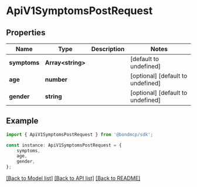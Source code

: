 # ApiV1SymptomsPostRequest


## Properties

Name | Type | Description | Notes
------------ | ------------- | ------------- | -------------
**symptoms** | **Array&lt;string&gt;** |  | [default to undefined]
**age** | **number** |  | [optional] [default to undefined]
**gender** | **string** |  | [optional] [default to undefined]

## Example

```typescript
import { ApiV1SymptomsPostRequest } from '@bondmcp/sdk';

const instance: ApiV1SymptomsPostRequest = {
    symptoms,
    age,
    gender,
};
```

[[Back to Model list]](../README.md#documentation-for-models) [[Back to API list]](../README.md#documentation-for-api-endpoints) [[Back to README]](../README.md)
